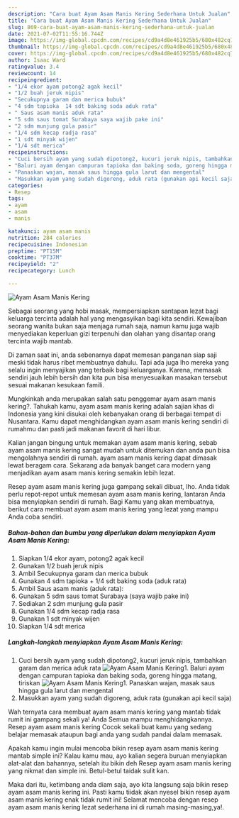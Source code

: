 ```yaml
---
description: "Cara buat Ayam Asam Manis Kering Sederhana Untuk Jualan"
title: "Cara buat Ayam Asam Manis Kering Sederhana Untuk Jualan"
slug: 869-cara-buat-ayam-asam-manis-kering-sederhana-untuk-jualan
date: 2021-07-02T11:55:16.744Z
image: https://img-global.cpcdn.com/recipes/cd9a4d8e461925b5/680x482cq70/ayam-asam-manis-kering-foto-resep-utama.jpg
thumbnail: https://img-global.cpcdn.com/recipes/cd9a4d8e461925b5/680x482cq70/ayam-asam-manis-kering-foto-resep-utama.jpg
cover: https://img-global.cpcdn.com/recipes/cd9a4d8e461925b5/680x482cq70/ayam-asam-manis-kering-foto-resep-utama.jpg
author: Isaac Ward
ratingvalue: 3.4
reviewcount: 14
recipeingredient:
- "1/4 ekor ayam potong2 agak kecil"
- "1/2 buah jeruk nipis"
- "Secukupnya garam dan merica bubuk"
- "4 sdm tapioka  14 sdt baking soda aduk rata"
- " Saus asam manis aduk rata"
- "5 sdm saus tomat Surabaya saya wajib pake ini"
- "2 sdm munjung gula pasir"
- "1/4 sdm kecap radja rasa"
- "1 sdt minyak wijen"
- "1/4 sdt merica"
recipeinstructions:
- "Cuci bersih ayam yang sudah dipotong2, kucuri jeruk nipis, tambahkan garam dan merica aduk rata"
- "Baluri ayam dengan campuran tapioka dan baking soda, goreng hingga matang, tiriskan"
- "Panaskan wajan, masak saus hingga gula larut dan mengental"
- "Masukkan ayam yang sudah digoreng, aduk rata (gunakan api kecil saja)"
categories:
- Resep
tags:
- ayam
- asam
- manis

katakunci: ayam asam manis 
nutrition: 284 calories
recipecuisine: Indonesian
preptime: "PT15M"
cooktime: "PT37M"
recipeyield: "2"
recipecategory: Lunch

---
```



![Ayam Asam Manis Kering](https://img-global.cpcdn.com/recipes/cd9a4d8e461925b5/680x482cq70/ayam-asam-manis-kering-foto-resep-utama.jpg)

Sebagai seorang yang hobi masak, mempersiapkan santapan lezat bagi keluarga tercinta adalah hal yang mengasyikan bagi kita sendiri. Kewajiban seorang  wanita bukan saja menjaga rumah saja, namun kamu juga wajib menyediakan keperluan gizi terpenuhi dan olahan yang disantap orang tercinta wajib mantab.

Di zaman  saat ini, anda sebenarnya dapat memesan panganan siap saji meski tidak harus ribet membuatnya dahulu. Tapi ada juga lho mereka yang selalu ingin menyajikan yang terbaik bagi keluarganya. Karena, memasak sendiri jauh lebih bersih dan kita pun bisa menyesuaikan masakan tersebut sesuai makanan kesukaan famili. 



Mungkinkah anda merupakan salah satu penggemar ayam asam manis kering?. Tahukah kamu, ayam asam manis kering adalah sajian khas di Indonesia yang kini disukai oleh kebanyakan orang di berbagai tempat di Nusantara. Kamu dapat menghidangkan ayam asam manis kering sendiri di rumahmu dan pasti jadi makanan favorit di hari libur.

Kalian jangan bingung untuk memakan ayam asam manis kering, sebab ayam asam manis kering sangat mudah untuk ditemukan dan anda pun bisa mengolahnya sendiri di rumah. ayam asam manis kering dapat dimasak lewat beragam cara. Sekarang ada banyak banget cara modern yang menjadikan ayam asam manis kering semakin lebih lezat.

Resep ayam asam manis kering juga gampang sekali dibuat, lho. Anda tidak perlu repot-repot untuk memesan ayam asam manis kering, lantaran Anda bisa menyiapkan sendiri di rumah. Bagi Kamu yang akan membuatnya, berikut cara membuat ayam asam manis kering yang lezat yang mampu Anda coba sendiri.

<!--inarticleads1-->

##### Bahan-bahan dan bumbu yang diperlukan dalam menyiapkan Ayam Asam Manis Kering:

1. Siapkan 1/4 ekor ayam, potong2 agak kecil
1. Gunakan 1/2 buah jeruk nipis
1. Ambil Secukupnya garam dan merica bubuk
1. Gunakan 4 sdm tapioka + 1/4 sdt baking soda (aduk rata)
1. Ambil  Saus asam manis (aduk rata):
1. Gunakan 5 sdm saus tomat Surabaya (saya wajib pake ini)
1. Sediakan 2 sdm munjung gula pasir
1. Gunakan 1/4 sdm kecap radja rasa
1. Gunakan 1 sdt minyak wijen
1. Siapkan 1/4 sdt merica




<!--inarticleads2-->

##### Langkah-langkah menyiapkan Ayam Asam Manis Kering:

1. Cuci bersih ayam yang sudah dipotong2, kucuri jeruk nipis, tambahkan garam dan merica aduk rata
<img src="https://img-global.cpcdn.com/steps/488422ce5542acd9/160x128cq70/ayam-asam-manis-kering-langkah-memasak-1-foto.jpg" alt="Ayam Asam Manis Kering">1. Baluri ayam dengan campuran tapioka dan baking soda, goreng hingga matang, tiriskan
<img src="https://img-global.cpcdn.com/steps/61929018008a7b06/160x128cq70/ayam-asam-manis-kering-langkah-memasak-2-foto.jpg" alt="Ayam Asam Manis Kering">1. Panaskan wajan, masak saus hingga gula larut dan mengental
1. Masukkan ayam yang sudah digoreng, aduk rata (gunakan api kecil saja)




Wah ternyata cara membuat ayam asam manis kering yang mantab tidak rumit ini gampang sekali ya! Anda Semua mampu menghidangkannya. Resep ayam asam manis kering Cocok sekali buat kamu yang sedang belajar memasak ataupun bagi anda yang sudah pandai dalam memasak.

Apakah kamu ingin mulai mencoba bikin resep ayam asam manis kering mantab simple ini? Kalau kamu mau, ayo kalian segera buruan menyiapkan alat-alat dan bahannya, setelah itu bikin deh Resep ayam asam manis kering yang nikmat dan simple ini. Betul-betul taidak sulit kan. 

Maka dari itu, ketimbang anda diam saja, ayo kita langsung saja bikin resep ayam asam manis kering ini. Pasti kamu tiidak akan nyesel bikin resep ayam asam manis kering enak tidak rumit ini! Selamat mencoba dengan resep ayam asam manis kering lezat sederhana ini di rumah masing-masing,ya!.

